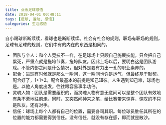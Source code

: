 ```yaml
---
title: 业余足球感悟
date: 2018-04-01 00:48:11
tags: [足球, 运动, 感悟]
categories: 生活感悟
---
```

自小踢球断断续续，看球也是断断续续。社会有社会的规则，职场有职场的规则，足球有足球的规则，它们中有的内在的东西是相同的。
- 团队与个人：和个人竞技不一样，在足球场上只顾自己施展技能，只会把自己累死，严重点就是拖垮节奏，拖垮队友。因此上场以后，要明白这是团队游戏。不管内部之间是什么情况，但对外是要有力出一孔的职业素养的。
- 配合：进球有时候就是那么一瞬间，这一瞬间也许是运气，但最终基于默契。配合好了，1+1>2。配合最基本的前提是知己知彼。人生遇到知己难，球场也是。以他人角度出发，往往跟容易事半功倍。
- 灵魂人物：团队是需要组织的，而灵魂人物有意无意间可以是整个团队有效地有条不紊地往前走。同时，又突然间神来之笔，给比赛带来惊喜，惊叹的不只是队友，还有对手。
- 信任：球场上每个人都有自己的位置，需要各司其职。每位球员胜任其所在的位置的能力都需要得到信任。没有信任，就没有存在感，即而就是散沙。
